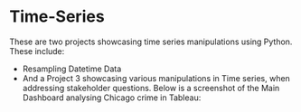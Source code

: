 # Time-Series
These are two projects showcasing time series manipulations using Python. These include:
- Resampling Datetime Data
- And a Project 3 showcasing various manipulations in Time series, when addressing stakeholder questions.
Below is a screenshot of the Main Dashboard analysing Chicago crime in Tableau:
